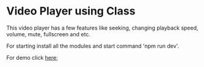 # Video Player using Class

This video player has a few features like seeking, changing playback speed, volume, mute, fullscreen and etc. </br>

For starting install all the modules and start command 'npm run dev'. </br>

For demo click <a href='https://jsfiddle.net/Khan030/k4mthrgy/2/' target='blank'>here</a>;